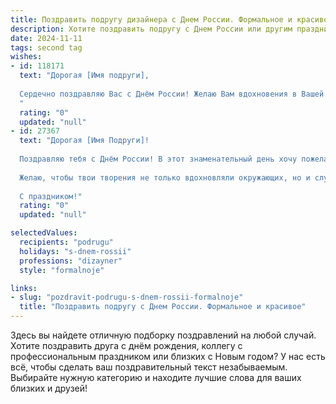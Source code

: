 ```yaml
---
title: Поздравить подругу дизайнера с Днем России. Формальное и красивое
description: Хотите поздравить подругу с Днем России или другим праздником? Наш ИИ создаст незабываемое поздравление, а вы обязательно выделитесь среди других.  
date: 2024-11-11
tags: second tag
wishes:
- id: 118171
  text: "Дорогая [Имя подруги],
  
  Сердечно поздравляю Вас с Днём России! Желаю Вам вдохновения в Вашей творческой профессии дизайнера, новых ярких идей и успешной реализации всех задуманных проектов. Пусть этот праздник подарит Вам ощущение гордости за нашу страну и наполнит жизнь радостью и благополучием.
  "
  rating: "0"
  updated: "null"
- id: 27367
  text: "Дорогая [Имя Подруги]!
  
  Поздравляю тебя с Днём России! В этот знаменательный день хочу пожелать тебе творческого вдохновения и новых ярких идей в твоей профессиональной деятельности. Пусть каждый день приносит тебе радость от созидания и реализации креативных проектов.
  
  Желаю, чтобы твои творения не только вдохновляли окружающих, но и служили символом ты вносишь в развитие нашего замечательного Отечества.
  
  С праздником!"
  rating: "0"
  updated: "null"

selectedValues:
  recipients: "podrugu"
  holidays: "s-dnem-rossii"
  professions: "dizayner"
  style: "formalnoje"

links:
- slug: "pozdravit-podrugu-s-dnem-rossii-formalnoje"
  title: "Поздравить подругу с Днем России. Формальное и красивое"
---
```


Здесь вы найдете отличную подборку поздравлений на любой случай.
Хотите поздравить друга с днём рождения, коллегу с профессиональным праздником или близких с Новым годом? У нас есть всё, чтобы сделать ваш поздравительный текст незабываемым. Выбирайте нужную категорию и находите лучшие слова для ваших близких и друзей!
